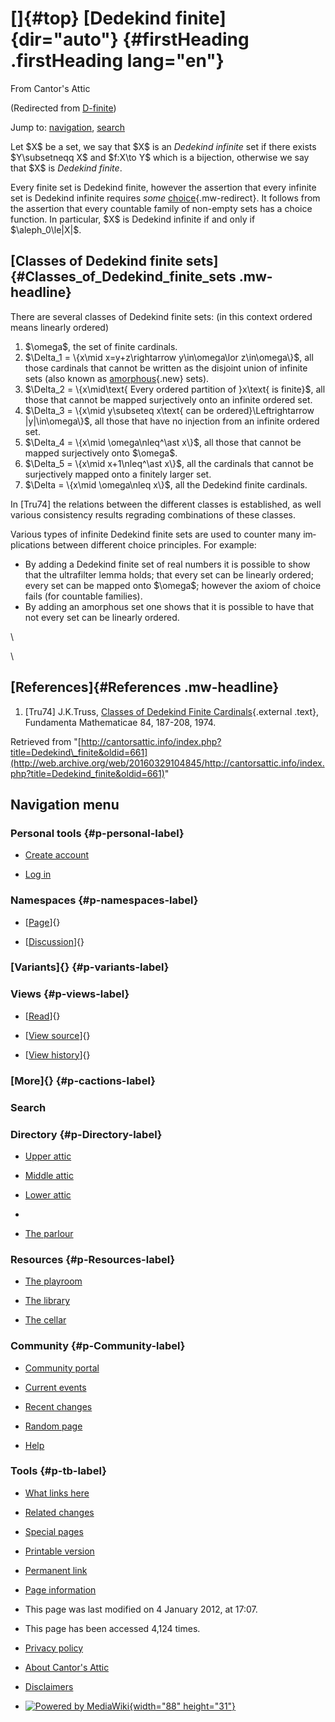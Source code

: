<div id="mw-page-base" class="noprint">

</div>

<div id="mw-head-base" class="noprint">

</div>

<div id="content" class="mw-body" role="main">

[]{#top}
[Dedekind finite]{dir="auto"} {#firstHeading .firstHeading lang="en"}
=============================

<div id="bodyContent" class="mw-body-content">

<div id="siteSub">

From Cantor's Attic

</div>

<div id="contentSub">

(Redirected from
[D-finite](/web/20160329104845/http://cantorsattic.info/index.php?title=D-finite&redirect=no "D-finite"))

</div>

<div id="jump-to-nav" class="mw-jump">

Jump to: [navigation](#mw-navigation), [search](#p-search)

</div>

<div id="mw-content-text" class="mw-content-ltr" lang="en" dir="ltr">

Let \$X\$ be a set, we say that \$X\$ is an *Dedekind infinite* set if
there exists \$Y\\subsetneqq X\$ and \$f:X\\to Y\$ which is a bijection,
otherwise we say that \$X\$ is *Dedekind finite*.

Every finite set is Dedekind finite, however the assertion that every
infinite set is Dedekind infinite requires *some*
[choice](/web/20160329104845/http://cantorsattic.info/Axiom_of_Choice "Axiom of Choice"){.mw-redirect}.
It follows from the assertion that every countable family of non-empty
sets has a choice function. In particular, \$X\$ is Dedekind infinite if
and only if \$\\aleph\_0\\le|X|\$.

[Classes of Dedekind finite sets]{#Classes_of_Dedekind_finite_sets .mw-headline}
--------------------------------------------------------------------------------

There are several classes of Dedekind finite sets: (in this context
ordered means linearly ordered)

1.  \$\\omega\$, the set of finite cardinals.
2.  \$\\Delta\_1 = \\{x\\mid x=y+z\\rightarrow y\\in\\omega\\lor
    z\\in\\omega\\}\$, all those cardinals that cannot be written as the
    disjoint union of infinite sets (also known as
    [amorphous](/web/20160329104845/http://cantorsattic.info/index.php?title=Amorphous&action=edit&redlink=1 "Amorphous (page does not exist)"){.new}
    sets).
3.  \$\\Delta\_2 = \\{x\\mid\\text{ Every ordered partition of }x\\text{
    is finite}\$, all those that cannot be mapped surjectively onto an
    infinite ordered set.
4.  \$\\Delta\_3 = \\{x\\mid y\\subseteq x\\text{ can be
    ordered}\\Leftrightarrow |y|\\in\\omega\\}\$, all those that have no
    injection from an infinite ordered set.
5.  \$\\Delta\_4 = \\{x\\mid \\omega\\nleq\^\\ast x\\}\$, all those that
    cannot be mapped surjectively onto \$\\omega\$.
6.  \$\\Delta\_5 = \\{x\\mid x+1\\nleq\^\\ast x\\}\$, all the cardinals
    that cannot be surjectively mapped onto a finitely larger set.
7.  \$\\Delta = \\{x\\mid \\omega\\nleq x\\}\$, all the Dedekind finite
    cardinals.

In \[Tru74\] the relations between the different classes is established,
as well various consistency results regrading combinations of these
classes.

Various types of infinite Dedekind finite sets are used to counter many
implications between different choice principles. For example:

-   By adding a Dedekind finite set of real numbers it is possible to
    show that the ultrafilter lemma holds; that every set can be
    linearly ordered; every set can be mapped onto \$\\omega\$; however
    the axiom of choice fails (for countable families).
-   By adding an amorphous set one shows that it is possible to have
    that not every set can be linearly ordered.

\

\

[References]{#References .mw-headline}
--------------------------------------

1.  \[Tru74\] J.K.Truss, [Classes of Dedekind Finite
    Cardinals](http://web.archive.org/web/20160329104845/http://matwbn.icm.edu.pl/ksiazki/fm/fm84/fm84119.pdf){.external
    .text}, Fundamenta Mathematicae 84, 187-208, 1974.

</div>

<div class="printfooter">

Retrieved from
"[http://cantorsattic.info/index.php?title=Dedekind\_finite&oldid=661](http://web.archive.org/web/20160329104845/http://cantorsattic.info/index.php?title=Dedekind_finite&oldid=661)"

</div>

<div id="catlinks" class="catlinks catlinks-allhidden">

</div>

<div class="visualClear">

</div>

</div>

</div>

<div id="mw-navigation">

Navigation menu
---------------

<div id="mw-head">

<div id="p-personal" role="navigation"
aria-labelledby="p-personal-label">

### Personal tools {#p-personal-label}

-   <div id="pt-createaccount">

    </div>

    [Create
    account](/web/20160329104845/http://cantorsattic.info/index.php?title=Special:UserLogin&returnto=Dedekind+finite&type=signup)
-   <div id="pt-login">

    </div>

    [Log
    in](/web/20160329104845/http://cantorsattic.info/index.php?title=Special:UserLogin&returnto=Dedekind+finite "You are encouraged to log in; however, it is not mandatory [o]")

</div>

<div id="left-navigation">

<div id="p-namespaces" class="vectorTabs" role="navigation"
aria-labelledby="p-namespaces-label">

### Namespaces {#p-namespaces-label}

-   <div id="ca-nstab-main">

    </div>

    [[Page](/web/20160329104845/http://cantorsattic.info/Dedekind_finite "View the content page [c]")]{}
-   <div id="ca-talk">

    </div>

    [[Discussion](/web/20160329104845/http://cantorsattic.info/index.php?title=Talk:Dedekind_finite&action=edit&redlink=1 "Discussion about the content page [t]")]{}

</div>

<div id="p-variants" class="vectorMenu emptyPortlet" role="navigation"
aria-labelledby="p-variants-label">

### [Variants]{}[](#) {#p-variants-label}

<div class="menu">

</div>

</div>

</div>

<div id="right-navigation">

<div id="p-views" class="vectorTabs" role="navigation"
aria-labelledby="p-views-label">

### Views {#p-views-label}

-   <div id="ca-view">

    </div>

    [[Read](/web/20160329104845/http://cantorsattic.info/Dedekind_finite)]{}
-   <div id="ca-viewsource">

    </div>

    [[View
    source](/web/20160329104845/http://cantorsattic.info/index.php?title=Dedekind_finite&action=edit "This page is protected.
    You can view its source [e]")]{}
-   <div id="ca-history">

    </div>

    [[View
    history](/web/20160329104845/http://cantorsattic.info/index.php?title=Dedekind_finite&action=history "Past revisions of this page [h]")]{}

</div>

<div id="p-cactions" class="vectorMenu emptyPortlet" role="navigation"
aria-labelledby="p-cactions-label">

### [More]{}[](#) {#p-cactions-label}

<div class="menu">

</div>

</div>

<div id="p-search" role="search">

### Search

<div id="simpleSearch">

</div>

</div>

</div>

</div>

<div id="mw-panel">

<div id="p-logo" role="banner">

[](/web/20160329104845/http://cantorsattic.info/Cantor%27s_Attic "Visit the main page")

</div>

<div id="p-Directory" class="portal" role="navigation"
aria-labelledby="p-Directory-label">

### Directory {#p-Directory-label}

<div class="body">

-   <div id="n-Upper-attic">

    </div>

    [Upper
    attic](/web/20160329104845/http://cantorsattic.info/Upper_attic)
-   <div id="n-Middle-attic">

    </div>

    [Middle
    attic](/web/20160329104845/http://cantorsattic.info/Middle_attic)
-   <div id="n-Lower-attic">

    </div>

    [Lower
    attic](/web/20160329104845/http://cantorsattic.info/Lower_attic)
-   <div id="n-">

    </div>

    [](INVALID-TITLE)
-   <div id="n-The-parlour">

    </div>

    [The parlour](/web/20160329104845/http://cantorsattic.info/Parlour)

</div>

</div>

<div id="p-Resources" class="portal" role="navigation"
aria-labelledby="p-Resources-label">

### Resources {#p-Resources-label}

<div class="body">

-   <div id="n-The-playroom">

    </div>

    [The
    playroom](/web/20160329104845/http://cantorsattic.info/Playroom)
-   <div id="n-The-library">

    </div>

    [The library](/web/20160329104845/http://cantorsattic.info/Library)
-   <div id="n-The-cellar">

    </div>

    [The cellar](/web/20160329104845/http://cantorsattic.info/Cellar)

</div>

</div>

<div id="p-Community" class="portal" role="navigation"
aria-labelledby="p-Community-label">

### Community {#p-Community-label}

<div class="body">

-   <div id="n-portal">

    </div>

    [Community
    portal](/web/20160329104845/http://cantorsattic.info/Cantor%27s_Attic:Community_portal "About the project, what you can do, where to find things")
-   <div id="n-currentevents">

    </div>

    [Current
    events](/web/20160329104845/http://cantorsattic.info/Cantor%27s_Attic:Current_events "Find background information on current events")
-   <div id="n-recentchanges">

    </div>

    [Recent
    changes](/web/20160329104845/http://cantorsattic.info/Special:RecentChanges "A list of recent changes in the wiki [r]")
-   <div id="n-randompage">

    </div>

    [Random
    page](/web/20160329104845/http://cantorsattic.info/Special:Random "Load a random page [x]")
-   <div id="n-help">

    </div>

    [Help](http://web.archive.org/web/20160329104845/https://www.mediawiki.org/wiki/Special:MyLanguage/Help:Contents "The place to find out")

</div>

</div>

<div id="p-tb" class="portal" role="navigation"
aria-labelledby="p-tb-label">

### Tools {#p-tb-label}

<div class="body">

-   <div id="t-whatlinkshere">

    </div>

    [What links
    here](/web/20160329104845/http://cantorsattic.info/Special:WhatLinksHere/Dedekind_finite "A list of all wiki pages that link here [j]")
-   <div id="t-recentchangeslinked">

    </div>

    [Related
    changes](/web/20160329104845/http://cantorsattic.info/Special:RecentChangesLinked/Dedekind_finite "Recent changes in pages linked from this page [k]")
-   <div id="t-specialpages">

    </div>

    [Special
    pages](/web/20160329104845/http://cantorsattic.info/Special:SpecialPages "A list of all special pages [q]")
-   <div id="t-print">

    </div>

    [Printable
    version](/web/20160329104845/http://cantorsattic.info/index.php?title=Dedekind_finite&printable=yes "Printable version of this page [p]")
-   <div id="t-permalink">

    </div>

    [Permanent
    link](/web/20160329104845/http://cantorsattic.info/index.php?title=Dedekind_finite&oldid=661 "Permanent link to this revision of the page")
-   <div id="t-info">

    </div>

    [Page
    information](/web/20160329104845/http://cantorsattic.info/index.php?title=Dedekind_finite&action=info)

</div>

</div>

</div>

</div>

<div id="footer" role="contentinfo">

-   <div id="footer-info-lastmod">

    </div>

    This page was last modified on 4 January 2012, at 17:07.
-   <div id="footer-info-viewcount">

    </div>

    This page has been accessed 4,124 times.

<!-- -->

-   <div id="footer-places-privacy">

    </div>

    [Privacy
    policy](/web/20160329104845/http://cantorsattic.info/Cantor%27s_Attic:Privacy_policy "Cantor's Attic:Privacy policy")
-   <div id="footer-places-about">

    </div>

    [About Cantor's
    Attic](/web/20160329104845/http://cantorsattic.info/Cantor%27s_Attic:About "Cantor's Attic:About")
-   <div id="footer-places-disclaimer">

    </div>

    [Disclaimers](/web/20160329104845/http://cantorsattic.info/Cantor%27s_Attic:General_disclaimer "Cantor's Attic:General disclaimer")

<!-- -->

-   <div id="footer-poweredbyico">

    </div>

    [![Powered by
    MediaWiki](/web/20160329104845im_/http://cantorsattic.info/resources/assets/poweredby_mediawiki_88x31.png){width="88"
    height="31"}](//web.archive.org/web/20160329104845/http://www.mediawiki.org/)

<div style="clear:both">

</div>

</div>
